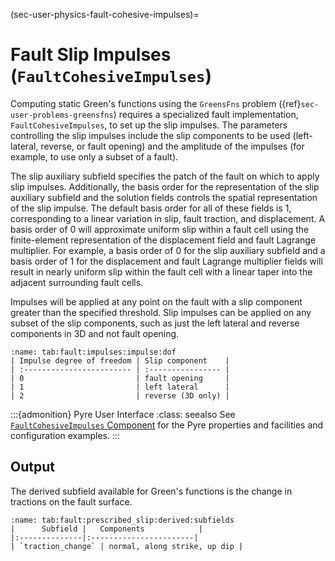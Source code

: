 (sec-user-physics-fault-cohesive-impulses)=
# Fault Slip Impulses (`FaultCohesiveImpulses`)

Computing static Green's functions using the `GreensFns` problem ({ref}`sec-user-problems-greensfns`) requires a specialized fault implementation, `FaultCohesiveImpulses`, to set up the slip impulses.
The parameters controlling the slip impulses include the slip components to be used (left-lateral, reverse, or fault opening) and the amplitude of the impulses (for example, to use only a subset of a fault).

The slip auxiliary subfield specifies the patch of the fault on which to apply slip impulses.
Additionally, the basis order for the representation of the slip auxiliary subfield and the solution fields controls the spatial representation of the slip impulse.
The default basis order for all of these fields is 1, corresponding to a linear variation in slip, fault traction, and displacement.
A basis order of 0 will approximate uniform slip within a fault cell using the finite-element representation of the displacement field and fault Lagrange multiplier.
For example, a basis order of 0 for the slip auxiliary subfield and a basis order of 1 for the displacement and fault Lagrange multiplier fields will result in nearly uniform slip within the fault cell with a linear taper into the adjacent surrounding fault cells.

Impulses will be applied at any point on the fault with a slip component greater than the specified threshold. Slip impulses can be applied on any subset of the slip components, such as just the left lateral and reverse components in 3D and not fault opening.

```{table} Impulse degrees of freedom
:name: tab:fault:impulses:impulse:dof
| Impulse degree of freedom | Slip component    |
| :------------------------ | :---------------- |
| 0                         | fault opening     |
| 1                         | left lateral      |
| 2                         | reverse (3D only) |
```

:::{admonition} Pyre User Interface
:class: seealso
See [`FaultCohesiveImpulses` Component](../../components/faults/FaultCohesiveImpulses.md)  for the Pyre properties and facilities and configuration examples.
:::

## Output

The derived subfield available for Green's functions is the change in tractions on the fault surface.

```{table} Derived subfields that are available for output for Green's functions.
:name: tab:fault:prescribed_slip:derived:subfields
|      Subfield |   Components            |
|:--------------|:-----------------------|
| `traction_change` | normal, along strike, up dip |
```
